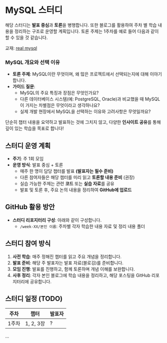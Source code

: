 # MySQL 스터디

해당 스터디는 **발표 중심**과 **토론**을 병행합니다. 또한 블로그를 활용하여 주차 별 학습 내용을 정리하는 구조로 운영할 계획입니다.
토론 주제는 1주차를 예로 들어 다음과 같이 할 수 있을 것 같습니다.

교재: [real mysql](https://product.kyobobook.co.kr/detail/S000001766482)

### MySQL 개요와 선택 이유
- **토론 주제**: MySQL이란 무엇이며, 왜 많은 프로젝트에서 선택되는지에 대해 이야기합니다.
- **가이드 질문**:
  - MySQL의 주요 특징과 장점은 무엇인가요?
  - 다른 데이터베이스 시스템(예: PostgreSQL, Oracle)과 비교했을 때 MySQL이 가지는 차별점은 무엇이라고 생각하나요?
  - 실제 개발 현장에서 MySQL을 선택하는 이유와 고려사항은 무엇일까요?

단순히 챕터 내용을 요약하고 발표하는 것에 그치지 않고, 다양한 **인사이트 공유**를 통해 깊이 있는 학습을 목표로 합니다!

## 스터디 운영 계획

- **주기**: 주 1회 모임
- **운영 방식**: 발표 중심 + 토론
  - 매주 한 명이 담당 챕터를 발표 **(발표자는 필수 준비)**
  - 다른 참여자들은 해당 챕터를 미리 읽고 **토론할 내용 준비** (권장)
  - 실습 가능한 주제는 관련 **코드** 또는 **실습 자료**를 공유
  - 발표 및 토론 후, 주요 논의 내용을 정리하여 **GitHub에 업로드**

## GitHub 활용 방안

- **스터디 리포지터리 구성**: 아래와 같이 구성합니다.
  - `/week-XX/본인 이름`: 주차별 각자 학습한 내용 자료 및 정리 내용 폴더

## 스터디 참여 방식

1. **사전 학습**: 매주 정해진 챕터를 읽고 주요 개념을 정리합니다.
2. **발표 준비**: 해당 주 발표자는 발표 자료(블로깅)를 준비합니다.
3. **모임 진행**: 발표를 진행하고, 함께 토론하며 개념 이해를 보완합니다.
4. **사후 정리**: 각자 본인 블로그에 학습 내용을 정리하고, 해당 포스팅을 GitHub 리포지터리에 공유합니다.

## 스터디 일정 (TODO)

| 주차   | 챕터                | 발표자 |
|--------|---------------------|--------|
| 1주차  | 1, 2, 3장  | ?      |
...

